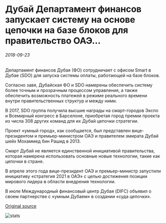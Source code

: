 # Дубай Департамент финансов запускает систему на основе цепочки на базе блоков для правительство ОАЭ...

###### 2018-09-23

Департамент финансов Дубая (ФО) сотрудничает с офисом Smart в Дубае (SDO) для запуска системы оплаты, работающей на базе блоков.

Согласно завя, Дубайская ФО и SDO намерены обеспечить систему более точным и прозрачным процессом управления, а также обеспечить возможность платежей в режиме реального времени внутри правительственных структур и между ними.

В 2017, SDO группа получила высшие награды на смарт-городов Экспо и Всемирный конгресс в Барселоне, приобретая город премии проекта из числа 308 других команд для их Дубай цепочки стратегии.

Проект «умный город», как сообщается, был представлен вице-президентом и премьер-министром ОАЭ и правителем эмирата Дубай шейх Мохаммед бин Рашид в 2013.

Смарт Дубай не является единственной инициативой правительства, которая намерена использовать основные новые технологии, такие как цепочки в стране.

В апреле этого года вице-президент ОАЭ и премьер-министр запустили инициативу «стратегия 2021 в ОАЭ» с целью достижения позиции мирового лидера в области внедрения технологии.

В июле Международный финансовый центр Дубая (DIFC) объявил о своем партнерстве с «умным Дубаем» в создании «суда цепочки».

[Original source](https://cointelegraph.com/news/dubai-department-of-finance-launches-blockchain-based-payment-system-for-uae-govt)

![stats](https://c.statcounter.com/11760860/0/a89fa40b/1/ "stats")